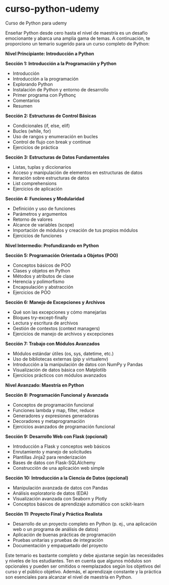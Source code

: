 # curso-python-udemy
Curso de Python para udemy

Enseñar Python desde cero hasta el nivel de maestría es un desafío emocionante y abarca una amplia gama de temas. A continuación, te proporciono un temario sugerido para un curso completo de Python:

**Nivel Principiante: Introducción a Python**

**Sección 1: Introducción a la Programación y Python**
- Introducción
- Introducción a la programación
- Explorando Python
- Instalación de Python y entorno de desarrollo
- Primer programa con Pythonç
- Comentarios
- Resumen

**Sección 2: Estructuras de Control Básicas**
- Condicionales (if, else, elif)
- Bucles (while, for)
- Uso de rangos y enumeración en bucles
- Control de flujo con break y continue
- Ejercicios de práctica

**Sección 3: Estructuras de Datos Fundamentales**
- Listas, tuplas y diccionarios
- Acceso y manipulación de elementos en estructuras de datos
- Iteración sobre estructuras de datos
- List comprehensions
- Ejercicios de aplicación

**Sección 4: Funciones y Modularidad**
- Definición y uso de funciones
- Parámetros y argumentos
- Retorno de valores
- Alcance de variables (scope)
- Importación de módulos y creación de tus propios módulos
- Ejercicios de funciones

**Nivel Intermedio: Profundizando en Python**

**Sección 5: Programación Orientada a Objetos (POO)**
- Conceptos básicos de POO
- Clases y objetos en Python
- Métodos y atributos de clase
- Herencia y polimorfismo
- Encapsulación y abstracción
- Ejercicios de POO

**Sección 6: Manejo de Excepciones y Archivos**
- Qué son las excepciones y cómo manejarlas
- Bloques try-except-finally
- Lectura y escritura de archivos
- Gestión de contextos (context managers)
- Ejercicios de manejo de archivos y excepciones

**Sección 7: Trabajo con Módulos Avanzados**
- Módulos estándar útiles (os, sys, datetime, etc.)
- Uso de bibliotecas externas (pip y virtualenv)
- Introducción a la manipulación de datos con NumPy y Pandas
- Visualización de datos básica con Matplotlib
- Ejercicios prácticos con módulos avanzados

**Nivel Avanzado: Maestría en Python**

**Sección 8: Programación Funcional y Avanzada**
- Conceptos de programación funcional
- Funciones lambda y map, filter, reduce
- Generadores y expresiones generadoras
- Decoradores y metaprogramación
- Ejercicios avanzados de programación funcional

**Sección 9: Desarrollo Web con Flask (opcional)**
- Introducción a Flask y conceptos web básicos
- Enrutamiento y manejo de solicitudes
- Plantillas Jinja2 para renderización
- Bases de datos con Flask-SQLAlchemy
- Construcción de una aplicación web simple

**Sección 10: Introducción a la Ciencia de Datos (opcional)**
- Manipulación avanzada de datos con Pandas
- Análisis exploratorio de datos (EDA)
- Visualización avanzada con Seaborn y Plotly
- Conceptos básicos de aprendizaje automático con scikit-learn

**Sección 11: Proyecto Final y Práctica Realista**
- Desarrollo de un proyecto completo en Python (p. ej., una aplicación web o un programa de análisis de datos)
- Aplicación de buenas prácticas de programación
- Pruebas unitarias y pruebas de integración
- Documentación y empaquetado del proyecto

Este temario es bastante completo y debe ajustarse según las necesidades y niveles de los estudiantes. Ten en cuenta que algunos módulos son opcionales y pueden ser omitidos o reemplazados según los objetivos del curso y el público objetivo. Además, el aprendizaje constante y la práctica son esenciales para alcanzar el nivel de maestría en Python.
